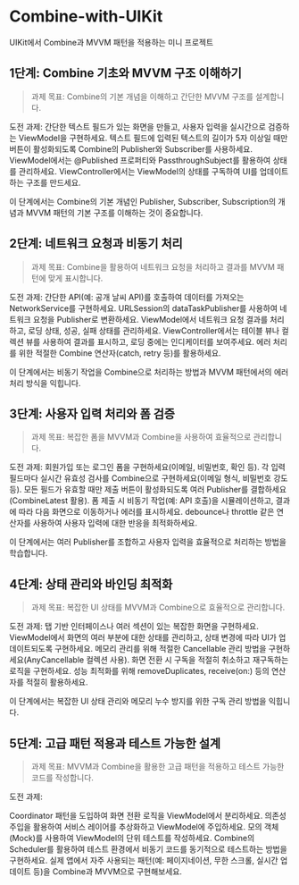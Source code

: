 # Combine-with-UIKit
UIKit에서 Combine과 MVVM 패턴을 적용하는 미니 프로젝트

## 1단계: Combine 기초와 MVVM 구조 이해하기
> 과제 목표: Combine의 기본 개념을 이해하고 간단한 MVVM 구조를 설계합니다.

도전 과제:
간단한 텍스트 필드가 있는 화면을 만들고, 사용자 입력을 실시간으로 검증하는 ViewModel을 구현하세요. 
텍스트 필드에 입력된 텍스트의 길이가 5자 이상일 때만 버튼이 활성화되도록 Combine의 Publisher와 Subscriber를 사용하세요.
ViewModel에서는 @Published 프로퍼티와 PassthroughSubject를 활용하여 상태를 관리하세요.
ViewController에서는 ViewModel의 상태를 구독하여 UI를 업데이트하는 구조를 만드세요.

이 단계에서는 Combine의 기본 개념인 Publisher, Subscriber, Subscription의 개념과 MVVM 패턴의 기본 구조를 이해하는 것이 중요합니다.

## 2단계: 네트워크 요청과 비동기 처리
> 과제 목표: Combine을 활용하여 네트워크 요청을 처리하고 결과를 MVVM 패턴에 맞게 표시합니다.

도전 과제:
간단한 API(예: 공개 날씨 API)를 호출하여 데이터를 가져오는 NetworkService를 구현하세요.
URLSession의 dataTaskPublisher를 사용하여 네트워크 요청을 Publisher로 변환하세요.
ViewModel에서 네트워크 요청 결과를 처리하고, 로딩 상태, 성공, 실패 상태를 관리하세요.
ViewController에서는 테이블 뷰나 컬렉션 뷰를 사용하여 결과를 표시하고, 로딩 중에는 인디케이터를 보여주세요.
에러 처리를 위한 적절한 Combine 연산자(catch, retry 등)를 활용하세요.

이 단계에서는 비동기 작업을 Combine으로 처리하는 방법과 MVVM 패턴에서의 에러 처리 방식을 익힙니다.

## 3단계: 사용자 입력 처리와 폼 검증
> 과제 목표: 복잡한 폼을 MVVM과 Combine을 사용하여 효율적으로 관리합니다.

도전 과제:
회원가입 또는 로그인 폼을 구현하세요(이메일, 비밀번호, 확인 등).
각 입력 필드마다 실시간 유효성 검사를 Combine으로 구현하세요(이메일 형식, 비밀번호 강도 등).
모든 필드가 유효할 때만 제출 버튼이 활성화되도록 여러 Publisher를 결합하세요(CombineLatest 활용).
폼 제출 시 비동기 작업(예: API 호출)을 시뮬레이션하고, 결과에 따라 다음 화면으로 이동하거나 에러를 표시하세요.
debounce나 throttle 같은 연산자를 사용하여 사용자 입력에 대한 반응을 최적화하세요.

이 단계에서는 여러 Publisher를 조합하고 사용자 입력을 효율적으로 처리하는 방법을 학습합니다.

## 4단계: 상태 관리와 바인딩 최적화
> 과제 목표: 복잡한 UI 상태를 MVVM과 Combine으로 효율적으로 관리합니다.

도전 과제:
탭 기반 인터페이스나 여러 섹션이 있는 복잡한 화면을 구현하세요.
ViewModel에서 화면의 여러 부분에 대한 상태를 관리하고, 상태 변경에 따라 UI가 업데이트되도록 구현하세요.
메모리 관리를 위해 적절한 Cancellable 관리 방법을 구현하세요(AnyCancellable 컬렉션 사용).
화면 전환 시 구독을 적절히 취소하고 재구독하는 로직을 구현하세요.
성능 최적화를 위해 removeDuplicates, receive(on:) 등의 연산자를 적절히 활용하세요.

이 단계에서는 복잡한 UI 상태 관리와 메모리 누수 방지를 위한 구독 관리 방법을 익힙니다.

## 5단계: 고급 패턴 적용과 테스트 가능한 설계
> 과제 목표: MVVM과 Combine을 활용한 고급 패턴을 적용하고 테스트 가능한 코드를 작성합니다.

도전 과제:

Coordinator 패턴을 도입하여 화면 전환 로직을 ViewModel에서 분리하세요.
의존성 주입을 활용하여 서비스 레이어를 추상화하고 ViewModel에 주입하세요.
모의 객체(Mock)를 사용하여 ViewModel의 단위 테스트를 작성하세요.
Combine의 Scheduler를 활용하여 테스트 환경에서 비동기 코드를 동기적으로 테스트하는 방법을 구현하세요.
실제 앱에서 자주 사용되는 패턴(예: 페이지네이션, 무한 스크롤, 실시간 업데이트 등)을 Combine과 MVVM으로 구현해보세요.
